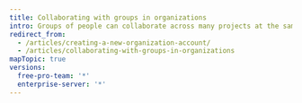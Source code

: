```yaml
---
title: Collaborating with groups in organizations
intro: Groups of people can collaborate across many projects at the same time in organization accounts.
redirect_from:
  - /articles/creating-a-new-organization-account/
  - /articles/collaborating-with-groups-in-organizations
mapTopic: true
versions:
  free-pro-team: '*'
  enterprise-server: '*'
---
```



